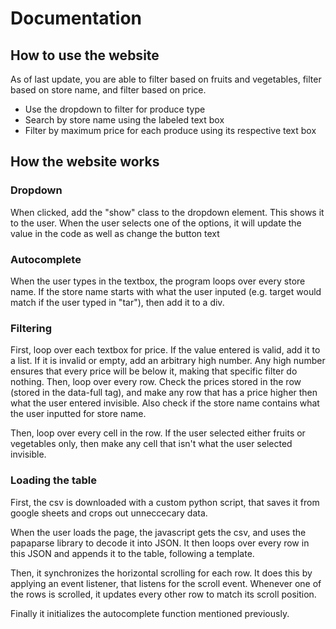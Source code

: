# Documentation

## How to use the website
As of last update, you are able to filter based on fruits and vegetables, filter based on store name, and filter based on price.
- Use the dropdown to filter for produce type
- Search by store name using the labeled text box
- Filter by maximum price for each produce using its respective text box

## How the website works
### Dropdown
When clicked, add the "show" class to the dropdown element. This shows it to the user. When the user selects one of the options, it will update the value in the code as well as change the button text

### Autocomplete
When the user types in the textbox, the program loops over every store name. If the store name starts with what the user inputed (e.g. target would match if the user typed in "tar"), then add it to a div.

### Filtering
First, loop over each textbox for price. If the value entered is valid, add it to a list. If it is invalid or empty, add an arbitrary high number. Any high number ensures that every price will be below it, making that specific filter do nothing. Then, loop over every row. Check the prices stored in the row (stored in the data-full tag), and make any row that has a price higher then what the user entered invisible. Also check if the store name contains what the user inputted for store name.

Then, loop over every cell in the row. If the user selected either fruits or vegetables only, then make any cell that isn't what the user selected invisible.

### Loading the table
First, the csv is downloaded with a custom python script, that saves it from google sheets and crops out unneccecary data.

When the user loads the page, the javascript gets the csv, and uses the papaparse library to decode it into JSON. It then loops over every row in this JSON and appends it to the table, following a template.

Then, it synchronizes the horizontal scrolling for each row. It does this by applying an event listener, that listens for the scroll event. Whenever one of the rows is scrolled, it updates every other row to match its scroll position.

Finally it initializes the autocomplete function mentioned previously.